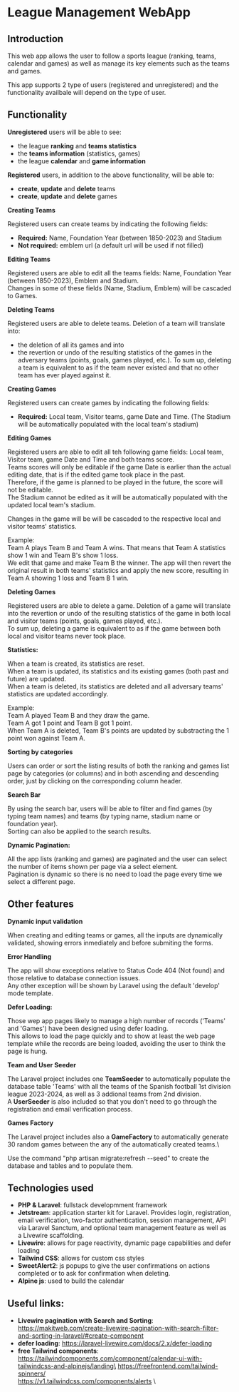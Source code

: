 # League Management WebApp

## Introduction
This web app allows the user to follow a sports league (ranking, teams, calendar and games) as well as manage its key elements such as the teams and games.

This app supports 2 type of users (registered and unregistered) and the functionality availbale will depend on the type of user.


## Functionality

**Unregistered** users will be able to see:
- the league **ranking** and **teams statistics**
- the **teams information** (statistics, games)
- the league **calendar** and **game information**

**Registered** users, in addition to the above functionality, will be able to:
- **create**, **update** and **delete** teams
- **create**, **update** and **delete** games


**Creating Teams**

Registered users can create teams by indicating the following fields:

- **Required:** Name, Foundation Year (between 1850-2023) and Stadium
- **Not required:** emblem url (a default url will be used if not filled)


**Editing Teams**

Registered users are able to edit all the teams fields:  Name, Foundation Year (between 1850-2023), Emblem and Stadium.\
Changes in some of these fields (Name, Stadium, Emblem) will be cascaded to Games.


**Deleting Teams**

Registered users are able to delete teams. Deletion of a team will translate into:
- the deletion of all its games and into
- the revertion or undo of the resulting statistics of the games in the adversary teams (points, goals, games played, etc.).
To sum up, deleting a team is equivalent to as if the team never existed and that no other team has ever played against it.


**Creating Games**

Registered users can create games by indicating the following fields:

- **Required:** Local team, Visitor teams, game Date and Time. (The Stadium will be automatically populated with the local team's stadium)


**Editing Games**

Registered users are able to edit all teh following game fields: Local team, Visitor team, game Date and Time and both teams score.\
Teams scores will only be editable if the game Date is earlier than the actual editing date, that is if the edited game took place in the past. \
Therefore, if the game is planned to be played in the future, the score will not be editable.\
The Stadium cannot be edited as it will be automatically populated with the updated local team's stadium.

Changes in the game will be will be cascaded to the respective local and visitor teams' statistics.

Example: \
Team A plays Team B and Team A wins. That means that Team A statistics show 1 win and Team B's show 1 loss.\
We edit that game and make Team B the winner. The app will then revert the original result in both teams' statistics and apply the new score, resulting in Team A showing 1 loss and Team B 1 win.


**Deleting Games**

Registered users are able to delete a game. Deletion of a game will translate into the revertion or undo of the resulting statistics of the game in both local and visitor teams (points, goals, games played, etc.).\
To sum up, deleting a game is equivalent to as if the game between both local and visitor teams never took place.


**Statistics:**

When a team is created, its statistics are reset.\
When a team is updated, its statistics and its existing games (both past and future) are updated.\
When a team is deleted, its statistics are deleted and all adversary teams' statistics are updated accordingly.

Example: \
 Team A played Team B and they draw the game.\
 Team A got 1 point and Team B got 1 point.\
 When Team A is deleted, Team B's points are updated by substracting the 1 point won against Team A.


**Sorting by categories**

Users can order or sort the listing results of both the ranking and games list page by categories (or columns) and in both ascending and descending order, just by clicking on the corresponding column header.

**Search Bar**

By using the search bar, users will be able to filter and find games (by typing team names) and teams (by typing name, stadium name or foundation year).\
Sorting can also be applied to the search results.


 **Dynamic Pagination:**

All the app lists (ranking and games) are paginated and the user can select the number of items shown per page via a select element.\
Pagination is dynamic so there is no need to load the page every time we select a different page.

## Other features

**Dynamic input validation**

When creating and editing teams or games, all the inputs are dynamically validated, showing errors inmediately and before submiting the forms.

**Error Handling**

The app will show exceptions relative to Status Code 404 (Not found) and those relative to database connection issues.\
Any other exception will be shown by Laravel using the default 'develop' mode template.

**Defer Loading:**

Those wep app pages likely to manage a high number of records ('Teams' and 'Games') have been designed using defer loading.\
This allows to load the page quickly and to show at least the web page template while the records are being loaded, avoiding the user to think the page is hung.

**Team and User Seeder**

The Laravel project includes one **TeamSeeder** to automatically populate the database table 'Teams' with all the teams of the Spanish football 1st division league 2023-2024, as well as 3 addional teams from 2nd division.\
A **UserSeeder** is also included so that you don't need to go through the registration and email verification process.

**Games Factory**

The Laravel project includes also a **GameFactory** to automatically generate 30 random games between the any of the automatically created teams.\

Use the command "php artisan migrate:refresh --seed" to create the database and tables and to populate them.


## Technologies used
- **PHP & Laravel**: fullstack developmment framework
- **Jetstream**: application starter kit for Laravel. Provides login, registration, email verification, two-factor authentication, session management, API via Laravel Sanctum, and optional team management feature as well as a Livewire scaffolding.
- **Livewire**: allows for page reactivity, dynamic page capabilities and defer loading
- **Tailwind CSS**: allows for custom css styles
- **SweetAlert2**: js popups to give the user confirmations on actions completed or to ask for confirmation when deleting.
- **Alpine js**: used to build the calendar


## Useful links:

- **Livewire pagination with Search and Sorting**: https://makitweb.com/create-livewire-pagination-with-search-filter-and-sorting-in-laravel/#create-component
- **defer loading**: https://laravel-livewire.com/docs/2.x/defer-loading
- **free Tailwind components**:\
      https://tailwindcomponents.com/component/calendar-ui-with-tailwindcss-and-alpinejs/landing\
      https://freefrontend.com/tailwind-spinners/ \
      https://v1.tailwindcss.com/components/alerts \
